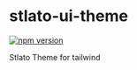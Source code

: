 # stlato-ui-theme

[![npm version](https://badge.fury.io/js/stlato-ui-theme.svg)](https://badge.fury.io/js/stlato-ui-theme)

Stlato Theme for tailwind
